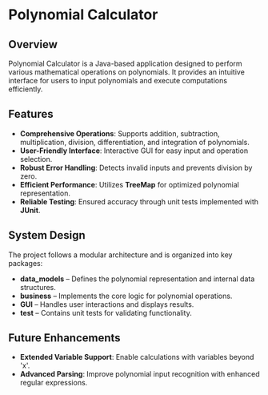 # Polynomial Calculator

## Overview

Polynomial Calculator is a Java-based application designed to perform various mathematical operations on polynomials. It provides an intuitive interface for users to input polynomials and execute computations efficiently.

## Features

- **Comprehensive Operations**: Supports addition, subtraction, multiplication, division, differentiation, and integration of polynomials.
- **User-Friendly Interface**: Interactive GUI for easy input and operation selection.
- **Robust Error Handling**: Detects invalid inputs and prevents division by zero.
- **Efficient Performance**: Utilizes **TreeMap** for optimized polynomial representation.
- **Reliable Testing**: Ensured accuracy through unit tests implemented with **JUnit**.

## System Design

The project follows a modular architecture and is organized into key packages:

- **data_models** – Defines the polynomial representation and internal data structures.
- **business** – Implements the core logic for polynomial operations.
- **GUI** – Handles user interactions and displays results.
- **test** – Contains unit tests for validating functionality.

## Future Enhancements

- **Extended Variable Support**: Enable calculations with variables beyond 'x'.
- **Advanced Parsing**: Improve polynomial input recognition with enhanced regular expressions.

